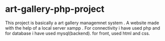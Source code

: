 # art-gallery-php-project
 This project is basically a art gallery managemnet system . A website made with the help of a local server xampp . For connectivity i have used php and for database i have used mysql(backend). for front, used html and css.
